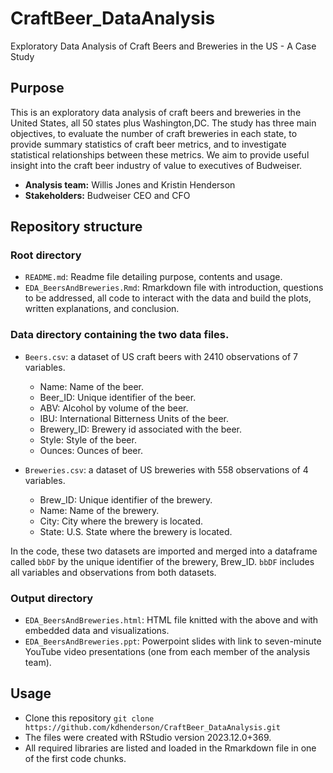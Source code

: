 # CraftBeer_DataAnalysis
Exploratory Data Analysis of Craft Beers and Breweries in the US - A Case Study

## Purpose

This is an exploratory data analysis of craft beers and breweries in the United States, all 50 states plus Washington,DC. The study has three main objectives, to evaluate the number of craft breweries in each state, to provide summary statistics of craft beer metrics, and to investigate statistical relationships between these metrics. We aim to provide useful insight into the craft beer industry of value to executives of Budweiser.
* **Analysis team:** Willis Jones and Kristin Henderson
* **Stakeholders:** Budweiser CEO and CFO

## Repository structure

### Root directory

* `README.md`: Readme file detailing purpose, contents and usage.
* `EDA_BeersAndBreweries.Rmd`: Rmarkdown file with introduction, questions to be addressed, all code to interact with the data and build the plots, written explanations, and conclusion. 

### Data directory containing the two data files.

* `Beers.csv`: a dataset of US craft beers with 2410 observations of 7 variables.
  -	Name: Name of the beer.
  -	Beer_ID: Unique identifier of the beer.
  -	ABV: Alcohol by volume of the beer.
  -	IBU: International Bitterness Units of the beer.
  -	Brewery_ID: Brewery id associated with the beer.
  -	Style: Style of the beer.
  -	Ounces: Ounces of beer.
	
* `Breweries.csv`: a dataset of US breweries with 558 observations of 4 variables.
  -	Brew_ID: Unique identifier of the brewery.
  -	Name: Name of the brewery.
  -	City: City where the brewery is located.
  -	State: U.S. State where the brewery is located.

In the code, these two datasets are imported and merged into a dataframe called `bbDF` by the unique identifier of the brewery, Brew_ID. `bbDF` includes all variables and observations from both datasets.

### Output directory

* `EDA_BeersAndBreweries.html`: HTML file knitted with the above and with embedded data and visualizations.
* `EDA_BeersAndBreweries.ppt`: Powerpoint slides with link to seven-minute YouTube video presentations (one from each member of the analysis team).

## Usage

* Clone this repository
`git clone https://github.com/kdhenderson/CraftBeer_DataAnalysis.git`
* The files were created with RStudio version 2023.12.0+369.
* All required libraries are listed and loaded in the Rmarkdown file in one of the first code chunks.



